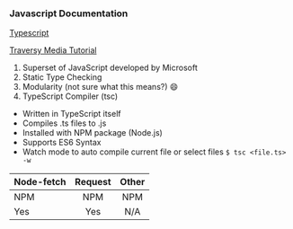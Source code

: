### Javascript Documentation

[Typescript](https://www.typescriptlang.org/)

[Traversy Media Tutorial](https://www.youtube.com/watch?v=rAy_3SlqT-E)
1. Superset of JavaScript developed by Microsoft
2. Static Type Checking
3. Modularity (not sure what this means?) :smile:
4. TypeScript Compiler (tsc)
- Written in TypeScript itself
- Compiles .ts files to .js
- Installed with NPM package (Node.js)
- Supports ES6 Syntax
- Watch mode to auto compile current file or select files `$ tsc <file.ts> -w`

| Node-fetch | Request | Other|
|-----------|:---------:|:--------:|
| NPM | NPM | NPM |
| Yes | Yes | N/A |
